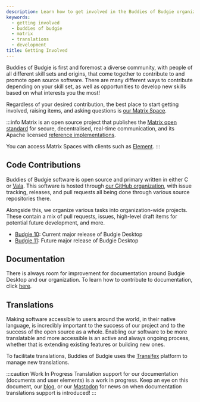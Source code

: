```yaml
---
description: Learn how to get involved in the Buddies of Budgie organization.
keywords:
  - getting involved
  - buddies of budgie
  - matrix
  - translations
  - development
title: Getting Involved
---
```


Buddies of Budgie is first and foremost a diverse community, with people of all different skill sets and origins, that come together to contribute to and promote open source software. There are many different ways to contribute depending on your skill set, as well as opportunities to develop new skills based on what interests you the most!

Regardless of your desired contribution, the best place to start getting involved, raising items, and asking questions is [our Matrix Space](https://matrix.to/#/#buddies-of-budgie:matrix.org).

:::info
Matrix is an open source project that publishes the
[Matrix open standard](https://matrix.org/docs/spec) for secure, decentralised, real-time communication, and its Apache licensed
[reference implementations](https://github.com/matrix-org).

You can access Matrix Spaces with clients such as [Element](https://element.io).
:::

## Code Contributions

Buddies of Budgie software is open source and primary written in either C or [Vala](https://vala.dev). This software is hosted through [our GitHub organization](https://github.com/BuddiesOfBudgie), with issue tracking, releases, and pull requests all being done through various source repositories there.

Alongside this, we organize various tasks into organization-wide projects. These contain a mix of pull requests, issues, high-level draft items for potential future development, and more.

- [Budgie 10](https://github.com/orgs/BuddiesOfBudgie/projects/2): Current major release of Budgie Desktop
- [Budgie 11](https://github.com/orgs/BuddiesOfBudgie/projects/1): Future major release of Budgie Desktop

## Documentation

There is always room for improvement for documentation around Budgie Desktop and our organization. To learn how to contribute to documentation, click [here](/developer/meta/writing-documentation).

## Translations

Making software accessible to users around the world, in their native language, is incredibly important to the success of our project and to the success of the open source as a whole. Enabling our software to be more translatable and more accessible is an active and always ongoing process, whether that is extending existing features or building new ones.

To facilitate translations, Buddies of Budgie uses the [Transifex](https://www.transifex.com/buddiesofbudgie/) platform to manage new translations.

:::caution Work In Progress
Translation support for our documentation (documents and user elements) is a work in progress. Keep an eye on this document, our [blog](https://blog.buddiesofbudgie.org), or our [Mastodon](https://fosstodon.org/@BudiesOfBudgie) for news on when documentation translations support is introduced!
:::

